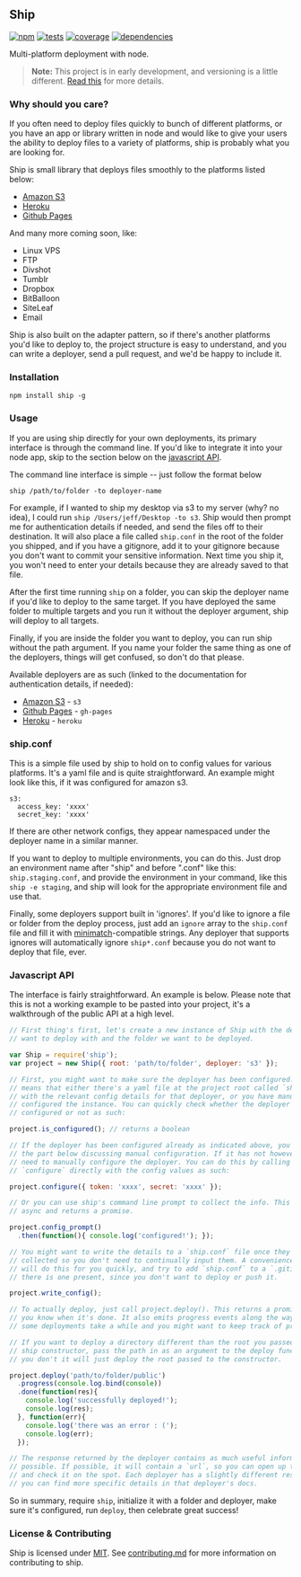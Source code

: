Ship
----

[![npm](http://img.shields.io/npm/v/ship.svg?style=flat)](https://badge.fury.io/js/ship) [![tests](http://img.shields.io/travis/carrot/ship/master.svg?style=flat)](https://travis-ci.org/carrot/ship) [![coverage](http://img.shields.io/coveralls/carrot/ship.svg?style=flat)](https://coveralls.io/r/carrot/ship) [![dependencies](http://img.shields.io/gemnasium/carrot/ship.svg?style=flat)](https://gemnasium.com/carrot/ship)

Multi-platform deployment with node.

> **Note:** This project is in early development, and versioning is a little different. [Read this](http://markup.im/#q4_cRZ1Q) for more details.

### Why should you care?

If you often need to deploy files quickly to bunch of different platforms, or you have an app or library written in node and would like to give your users the ability to deploy files to a variety of platforms, ship is probably what you are looking for.

Ship is small library that deploys files smoothly to the platforms listed below:

- [Amazon S3](lib/deployers/s3)
- [Heroku](lib/deployers/heroku)
- [Github Pages](lib/deployers/gh-pages)

And many more coming soon, like:
- Linux VPS
- FTP
- Divshot
- Tumblr
- Dropbox
- BitBalloon
- SiteLeaf
- Email

Ship is also built on the adapter pattern, so if there's another platforms you'd like to deploy to, the project structure is easy to understand, and you can write a deployer, send a pull request, and we'd be happy to include it.

### Installation

`npm install ship -g`

### Usage

If you are using ship directly for your own deployments, its primary interface is through the command line. If you'd like to integrate it into your node app, skip to the section below on the [javascript API](#javascript-api).

The command line interface is simple -- just follow the format below

```
ship /path/to/folder -to deployer-name
```

For example, if I wanted to ship my desktop via s3 to my server (why? no idea), I could run `ship /Users/jeff/Desktop -to s3`. Ship would then prompt me for authentication details if needed, and send the files off to their destination. It will also place a file called `ship.conf` in the root of the folder you shipped, and if you have a gitignore, add it to your gitignore because you don't want to commit your sensitive information. Next time you ship it, you won't need to enter your details because they are already saved to that file.

After the first time running `ship` on a folder, you can skip the deployer name if you'd like to deploy to the same target. If you have deployed the same folder to multiple targets and you run it without the deployer argument, ship will deploy to all targets.

Finally, if you are inside the folder you want to deploy, you can run ship without the path argument. If you name your folder the same thing as one of the deployers, things will get confused, so don't do that please.

Available deployers are as such (linked to the documentation for authentication details, if needed):

- [Amazon S3](lib/deployers/s3) - `s3`
- [Github Pages](lib/deployers/gh-pages) - `gh-pages`
- [Heroku](lib/deployers/heroku) - `heroku`

### ship.conf

This is a simple file used by ship to hold on to config values for various platforms. It's a yaml file and is quite straightforward. An example might look like this, if it was configured for amazon s3.

```
s3:
  access_key: 'xxxx'
  secret_key: 'xxxx'
```

If there are other network configs, they appear namespaced under the deployer name in a similar manner.

If you want to deploy to multiple environments, you can do this. Just drop an environment name after "ship" and before ".conf" like this: `ship.staging.conf`, and provide the environment in your command, like this `ship -e staging`, and ship will look for the appropriate environment file and use that.

Finally, some deployers support built in 'ignores'. If you'd like to ignore a file or folder from the deploy process, just add an `ignore` array to the `ship.conf` file and fill it with [minimatch](https://github.com/isaacs/minimatch)-compatible strings. Any deployer that supports ignores will automatically ignore `ship*.conf` because you do not want to deploy that file, ever.

### Javascript API

The interface is fairly straightforward. An example is below. Please note that this is not a working example to be pasted into your project, it's a walkthrough of the public API at a high level.

```js
// First thing's first, let's create a new instance of Ship with the deployer we
// want to deploy with and the folder we want to be deployed.

var Ship = require('ship');
var project = new Ship({ root: 'path/to/folder', deployer: 's3' });

// First, you might want to make sure the deployer has been configured. This
// means that either there's a yaml file at the project root called `ship.conf`
// with the relevant config details for that deployer, or you have manually
// configured the instance. You can quickly check whether the deployer has been
// configured or not as such:

project.is_configured(); // returns a boolean

// If the deployer has been configured already as indicated above, you can skip
// the part below discussing manual configuration. If it has not however, you
// need to manually configure the deployer. You can do this by calling
// `configure` directly with the config values as such:

project.configure({ token: 'xxxx', secret: 'xxxx' });

// Or you can use ship's command line prompt to collect the info. This method is
// async and returns a promise.

project.config_prompt()
  .then(function(){ console.log('configured!'); });

// You might want to write the details to a `ship.conf` file once they have been
// collected so you don't need to continually input them. A convenience method
// will do this for you quickly, and try to add `ship.conf` to a `.gitignore` if
// there is one present, since you don't want to deploy or push it.

project.write_config();

// To actually deploy, just call project.deploy(). This returns a promise so
// you know when it's done. It also emits progress events along the way, since
// some deployments take a while and you might want to keep track of progress.

// If you want to deploy a directory different than the root you passed to the
// ship constructor, pass the path in as an argument to the deploy function. If
// you don't it will just deploy the root passed to the constructor.

project.deploy('path/to/folder/public')
  .progress(console.log.bind(console))
  .done(function(res){
    console.log('successfully deployed!');
    console.log(res);
  }, function(err){
    console.log('there was an error : (');
    console.log(err);
  });

// The response returned by the deployer contains as much useful information as
// possible. If possible, it will contain a `url`, so you can open up the site
// and check it on the spot. Each deployer has a slightly different response,
// you can find more specific details in that deployer's docs.
```

So in summary, require `ship`, initialize it with a folder and deployer, make sure it's configured, run `deploy`, then celebrate great success!

### License & Contributing

Ship is licensed under [MIT](license.md). See [contributing.md](contributing.md) for more information on contributing to ship.
